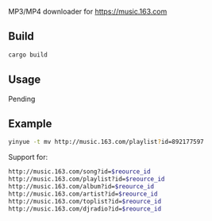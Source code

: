 MP3/MP4 downloader for https://music.163.com

## Build
```bash
cargo build
```

## Usage
Pending

## Example

```bash
yinyue -t mv http://music.163.com/playlist?id=892177597
```

Support for:
```bash
http://music.163.com/song?id=$reource_id
http://music.163.com/playlist?id=$reource_id
http://music.163.com/album?id=$reource_id
http://music.163.com/artist?id=$reource_id
http://music.163.com/toplist?id=$reource_id
http://music.163.com/djradio?id=$reource_id
```